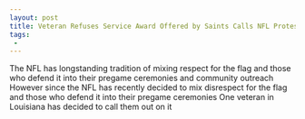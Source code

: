 ```yaml
---
layout: post
title: Veteran Refuses Service Award Offered by Saints Calls NFL Protests Slap in the Face
tags:
 -
---
```

The NFL has longstanding tradition of mixing respect for the flag and those who defend it into their pregame ceremonies and community outreach However since the NFL has recently decided to mix disrespect for the flag and those who defend it into their pregame ceremonies One veteran in Louisiana has decided to call them out on it
